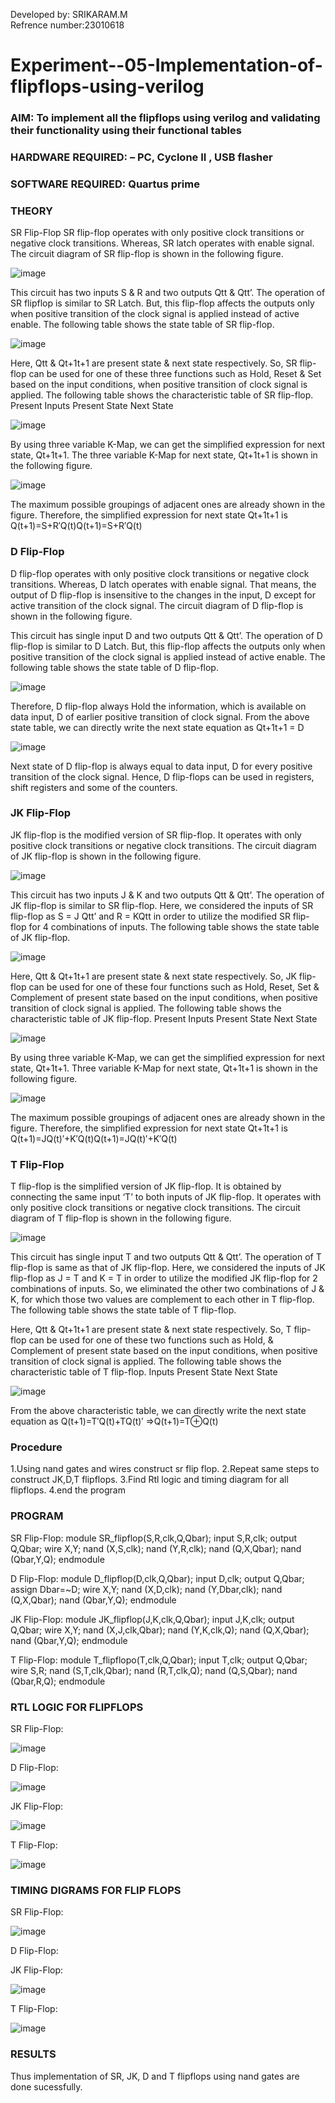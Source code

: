 Developed by: SRIKARAM.M<br>
Refrence number:23010618

# Experiment--05-Implementation-of-flipflops-using-verilog
### AIM: To implement all the flipflops using verilog and validating their functionality using their functional tables
### HARDWARE REQUIRED:  – PC, Cyclone II , USB flasher
### SOFTWARE REQUIRED:   Quartus prime
### THEORY 
SR Flip-Flop
SR flip-flop operates with only positive clock transitions or negative clock transitions. Whereas, SR latch operates with enable signal. The circuit diagram of SR flip-flop is shown in the following figure.

![image](https://github.com/Srikaran077/Experiment--05-Implementation-of-flipflops-using-verilog/assets/151993143/52a8f111-f217-42a1-8d13-e5679ad90bbb)

 
This circuit has two inputs S & R and two outputs Qtt & Qtt’. The operation of SR flipflop is similar to SR Latch. But, this flip-flop affects the outputs only when positive transition of the clock signal is applied instead of active enable.
The following table shows the state table of SR flip-flop.

![image](https://github.com/Srikaran077/Experiment--05-Implementation-of-flipflops-using-verilog/assets/151993143/6453a112-68b1-449f-9149-34d303853c44)


Here, Qtt & Qt+1t+1 are present state & next state respectively. So, SR flip-flop can be used for one of these three functions such as Hold, Reset & Set based on the input conditions, when positive transition of clock signal is applied. The following table shows the characteristic table of SR flip-flop.
Present Inputs	Present State	Next State


![image](https://github.com/Srikaran077/Experiment--05-Implementation-of-flipflops-using-verilog/assets/151993143/890634ff-66a4-43fd-90c2-5629ee389af3)

By using three variable K-Map, we can get the simplified expression for next state, Qt+1t+1. The three variable K-Map for next state, Qt+1t+1 is shown in the following figure.

![image](https://github.com/Srikaran077/Experiment--05-Implementation-of-flipflops-using-verilog/assets/151993143/48d797cc-971c-47ed-bc39-9f06368a3bd2)

 
The maximum possible groupings of adjacent ones are already shown in the figure. Therefore, the simplified expression for next state Qt+1t+1 is
Q(t+1)=S+R′Q(t)Q(t+1)=S+R′Q(t)


### D Flip-Flop
D flip-flop operates with only positive clock transitions or negative clock transitions. Whereas, D latch operates with enable signal. That means, the output of D flip-flop is insensitive to the changes in the input, D except for active transition of the clock signal. The circuit diagram of D flip-flop is shown in the following figure.
 
This circuit has single input D and two outputs Qtt & Qtt’. The operation of D flip-flop is similar to D Latch. But, this flip-flop affects the outputs only when positive transition of the clock signal is applied instead of active enable.
The following table shows the state table of D flip-flop.

![image](https://github.com/Srikaran077/Experiment--05-Implementation-of-flipflops-using-verilog/assets/151993143/2d2f0d5d-f713-4646-9063-8d159f31b027)



Therefore, D flip-flop always Hold the information, which is available on data input, D of earlier positive transition of clock signal. From the above state table, we can directly write the next state equation as
Qt+1t+1 = D



![image](https://github.com/Srikaran077/Experiment--05-Implementation-of-flipflops-using-verilog/assets/151993143/a262f068-6142-4c3a-a5cb-a90ae59b4cd9)

Next state of D flip-flop is always equal to data input, D for every positive transition of the clock signal. Hence, D flip-flops can be used in registers, shift registers and some of the counters.


### JK Flip-Flop
JK flip-flop is the modified version of SR flip-flop. It operates with only positive clock transitions or negative clock transitions. The circuit diagram of JK flip-flop is shown in the following figure.


![image](https://github.com/Srikaran077/Experiment--05-Implementation-of-flipflops-using-verilog/assets/151993143/09e602b4-db26-4acb-bfe8-cc21e941ab1b)

 
This circuit has two inputs J & K and two outputs Qtt & Qtt’. The operation of JK flip-flop is similar to SR flip-flop. Here, we considered the inputs of SR flip-flop as S = J Qtt’ and R = KQtt in order to utilize the modified SR flip-flop for 4 combinations of inputs.
The following table shows the state table of JK flip-flop.


![image](https://github.com/Srikaran077/Experiment--05-Implementation-of-flipflops-using-verilog/assets/151993143/5a0d5d6d-7416-4e32-8e28-c892b11a4410)

Here, Qtt & Qt+1t+1 are present state & next state respectively. So, JK flip-flop can be used for one of these four functions such as Hold, Reset, Set & Complement of present state based on the input conditions, when positive transition of clock signal is applied. The following table shows the characteristic table of JK flip-flop.
Present Inputs	Present State	Next State

![image](https://github.com/Srikaran077/Experiment--05-Implementation-of-flipflops-using-verilog/assets/151993143/81f62197-6160-4b07-83ff-0c64e75e3d39)


By using three variable K-Map, we can get the simplified expression for next state, Qt+1t+1. Three variable K-Map for next state, Qt+1t+1 is shown in the following figure.
 
 
![image](https://github.com/Srikaran077/Experiment--05-Implementation-of-flipflops-using-verilog/assets/151993143/1f5085ef-d220-4f32-a764-123cc5339af9)

The maximum possible groupings of adjacent ones are already shown in the figure. Therefore, the simplified expression for next state Qt+1t+1 is
Q(t+1)=JQ(t)′+K′Q(t)Q(t+1)=JQ(t)′+K′Q(t)



### T Flip-Flop
T flip-flop is the simplified version of JK flip-flop. It is obtained by connecting the same input ‘T’ to both inputs of JK flip-flop. It operates with only positive clock transitions or negative clock transitions. The circuit diagram of T flip-flop is shown in the following figure.

![image](https://github.com/Srikaran077/Experiment--05-Implementation-of-flipflops-using-verilog/assets/151993143/81dd21df-4889-4765-90b6-68d0b274c17b)



This circuit has single input T and two outputs Qtt & Qtt’. The operation of T flip-flop is same as that of JK flip-flop. Here, we considered the inputs of JK flip-flop as J = T and K = T in order to utilize the modified JK flip-flop for 2 combinations of inputs. So, we eliminated the other two combinations of J & K, for which those two values are complement to each other in T flip-flop.
The following table shows the state table of T flip-flop.



Here, Qtt & Qt+1t+1 are present state & next state respectively. So, T flip-flop can be used for one of these two functions such as Hold, & Complement of present state based on the input conditions, when positive transition of clock signal is applied. The following table shows the characteristic table of T flip-flop.
Inputs	Present State	Next State


![image](https://github.com/Srikaran077/Experiment--05-Implementation-of-flipflops-using-verilog/assets/151993143/848a178f-7f86-4b35-a6e3-32dac7877c68)

From the above characteristic table, we can directly write the next state equation as
Q(t+1)=T′Q(t)+TQ(t)′
⇒Q(t+1)=T⊕Q(t)

### Procedure
1.Using nand gates and wires construct sr flip flop.
2.Repeat same steps to construct JK,D,T flipflops.
3.Find Rtl logic and timing diagram for all flipflops.
4.end the program
### PROGRAM 
SR Flip-Flop:
module SR_flipflop(S,R,clk,Q,Qbar);
input S,R,clk;
output Q,Qbar;
wire X,Y;
nand (X,S,clk);
nand (Y,R,clk);
nand (Q,X,Qbar);
nand (Qbar,Y,Q);
endmodule

D Flip-Flop:
module D_flipflop(D,clk,Q,Qbar);
input D,clk;
output Q,Qbar;
assign Dbar=~D;
wire X,Y;
nand (X,D,clk);
nand (Y,Dbar,clk);
nand (Q,X,Qbar);
nand (Qbar,Y,Q);
endmodule

JK Flip-Flop:
module JK_flipflop(J,K,clk,Q,Qbar);
input J,K,clk;
output Q,Qbar;
wire X,Y;
nand (X,J,clk,Qbar);
nand (Y,K,clk,Q);
nand (Q,X,Qbar);
nand (Qbar,Y,Q);
endmodule

T Flip-Flop:
module T_flipflopo(T,clk,Q,Qbar);
input T,clk;
output Q,Qbar;
wire S,R;
nand (S,T,clk,Qbar);
nand (R,T,clk,Q);
nand (Q,S,Qbar);
nand (Qbar,R,Q);
endmodule

### RTL LOGIC FOR FLIPFLOPS 
SR Flip-Flop:

![image](https://github.com/Srikaran077/Experiment--05-Implementation-of-flipflops-using-verilog/assets/151993143/cc5ba961-8761-4834-b879-70ccf2edb434)

D Flip-Flop:

![image](https://github.com/Srikaran077/Experiment--05-Implementation-of-flipflops-using-verilog/assets/151993143/d2126ec9-68db-40d5-a669-e0dc9a65299d)

JK Flip-Flop:

![image](https://github.com/Srikaran077/Experiment--05-Implementation-of-flipflops-using-verilog/assets/151993143/e1fd7b34-e2c1-4af4-a62d-648dc52cd512)

T Flip-Flop:

![image](https://github.com/Srikaran077/Experiment--05-Implementation-of-flipflops-using-verilog/assets/151993143/e4acf67b-c59a-436b-b75c-a18f13cd1e59)

### TIMING DIGRAMS FOR FLIP FLOPS 
SR Flip-Flop:

![image](https://github.com/Srikaran077/Experiment--05-Implementation-of-flipflops-using-verilog/assets/151993143/6b2bc704-9e38-49d3-9d96-e026acd174ef)

D Flip-Flop:


JK Flip-Flop:

![image](https://github.com/Srikaran077/Experiment--05-Implementation-of-flipflops-using-verilog/assets/151993143/641974ed-f38a-489a-bfa4-0c9ca95b2edd)

T Flip-Flop:

![image](https://github.com/Srikaran077/Experiment--05-Implementation-of-flipflops-using-verilog/assets/151993143/9513fa34-dd55-490b-b54b-ebe612023447)

### RESULTS 
Thus implementation of SR, JK, D and T flipflops using nand gates are done sucessfully.
